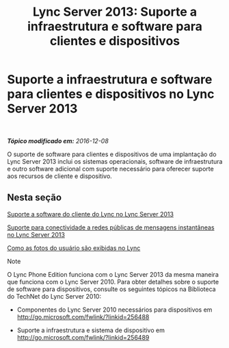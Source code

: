 ﻿---
title: 'Lync Server 2013: Suporte a infraestrutura e software para clientes e dispositivos'
TOCTitle: Suporte a infraestrutura e software para clientes e dispositivos
ms:assetid: 5dcccc2d-efb0-4e7d-9f14-34435fac8dde
ms:mtpsurl: https://technet.microsoft.com/pt-br/library/Gg398412(v=OCS.15)
ms:contentKeyID: 49306853
ms.date: 12/10/2016
mtps_version: v=OCS.15
ms.translationtype: HT
---

# Suporte a infraestrutura e software para clientes e dispositivos no Lync Server 2013

 

_**Tópico modificado em:** 2016-12-08_

O suporte de software para clientes e dispositivos de uma implantação do Lync Server 2013 inclui os sistemas operacionais, software de infraestrutura e outro software adicional com suporte necessário para oferecer suporte aos recursos de cliente e dispositivo.

## Nesta seção

   [Suporte a software do cliente do Lync no Lync Server 2013](lync-server-2013-lync-client-software-support.md)

   [Suporte para conectividade a redes públicas de mensagens instantâneas no Lync Server 2013](lync-server-2013-support-for-public-instant-messenger-connectivity.md)

   [Como as fotos do usuário são exibidas no Lync](how-user-photos-are-displayed-in-lync.md)

> [!NOTE]  
> O Lync Phone Edition funciona com o Lync Server 2013 da mesma maneira que funciona com o Lync Server 2010. Para obter detalhes sobre o suporte de software para dispositivos, consulte os seguintes tópicos na Biblioteca do TechNet do Lync Server 2010:<ul>
> 
> <li><p>Componentes do Lync Server 2010 necessários para dispositivos em <a href="http://go.microsoft.com/fwlink/?linkid=256488%26clcid=0x416">http://go.microsoft.com/fwlink/?linkid=256488</a></p></li>
> 
> 
> <li><p>Suporte a infraestrutura e sistema de dispositivo em <a href="http://go.microsoft.com/fwlink/?linkid=256489%26clcid=0x416">http://go.microsoft.com/fwlink/?linkid=256489</a></p></li></ul>

